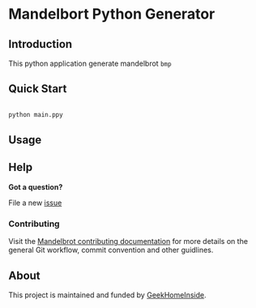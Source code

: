 # Mandelbort Python Generator

## Introduction

This python application generate mandelbrot `bmp`

## Quick Start

```sh

python main.ppy
```

## Usage


## Help

**Got a question?**

File a new [issue](https://github.com/Kubeesio/mandelbrot-python/issues)

### Contributing

Visit the [Mandelbrot contributing documentation](.)
for more details on the general Git workflow, commit convention and other guidlines.

## About

This project is maintained and funded by [GeekHomeInside]((https://portfolio.geekhomeinside.io)).
